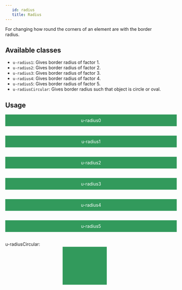 ```yaml
---
   id: radius
   title: Radius
---
```


For changing how round the corners of an element are with the border radius.

## Available classes

* `u-radius1`: Gives border radius of factor 1. 
* `u-radius2`: Gives border radius of factor 2. 
* `u-radius3`: Gives border radius of factor 3. 
* `u-radius4`: Gives border radius of factor 4. 
* `u-radius5`: Gives border radius of factor 5. 
* `u-radiusCircular`: Gives border radius such that object is circle or oval.

## Usage

<style>
.example-element {
    background-color: #329A5C;
    color: #FFF;
    padding: 10px 20px;
    width: 100%;
    display: block;
    text-align: center;
    margin: 0 auto;
    margin-bottom: 30px;
}
</style>

<div class="code-sample">
    <div class="example-parent">
        <span class="example-element u-radius0">u-radius0 </span>
        <span class="example-element u-radius1">u-radius1 </span>
        <span class="example-element u-radius2">u-radius2 </span>
        <span class="example-element u-radius3">u-radius3 </span>
        <span class="example-element u-radius4">u-radius4 </span>
        <span class="example-element u-radius5">u-radius5 </span>
        u-radiusCircular:
        <span class="example-element u-radiusCircular" 
              style="sizing: border-box; width: 100px; height:100px;"></span>
</div>